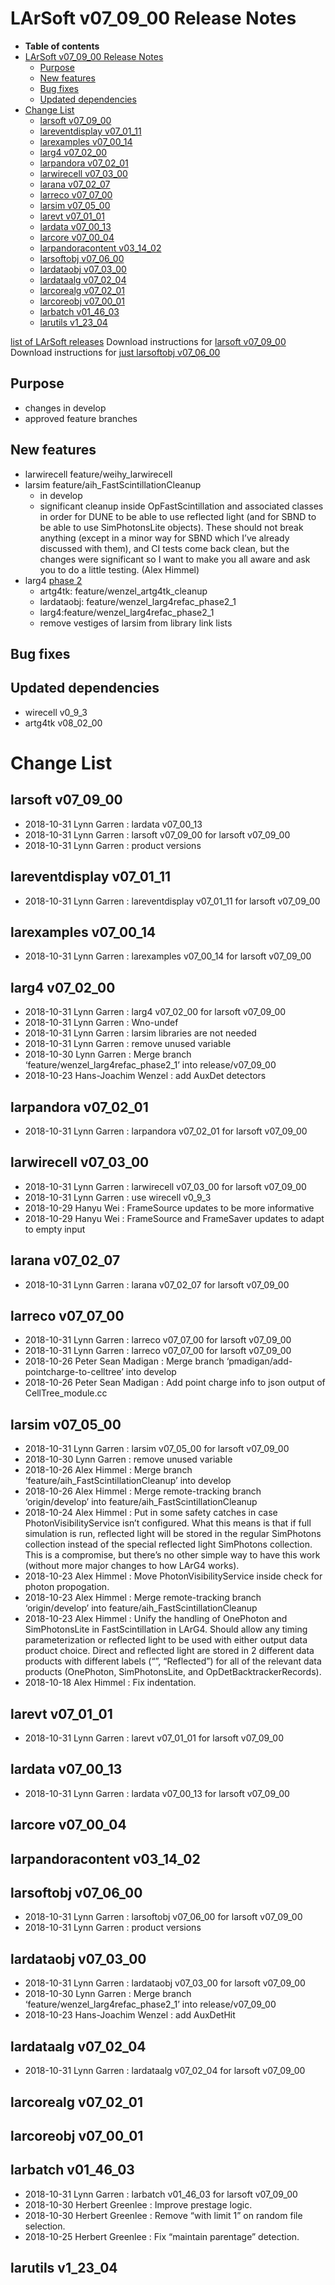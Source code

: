 LArSoft v07\_09\_00 Release Notes
======================================================================

-   **Table of contents**
-   [LArSoft v07\_09\_00 Release Notes](#LArSoft-v07_09_00-Release-Notes)
    -   [Purpose](#Purpose)
    -   [New features](#New-features)
    -   [Bug fixes](#Bug-fixes)
    -   [Updated dependencies](#Updated-dependencies)
-   [Change List](#Change-List)
    -   [larsoft v07\_09\_00](#larsoft-v07_09_00)
    -   [lareventdisplay v07\_01\_11](#lareventdisplay-v07_01_11)
    -   [larexamples v07\_00\_14](#larexamples-v07_00_14)
    -   [larg4 v07\_02\_00](#larg4-v07_02_00)
    -   [larpandora v07\_02\_01](#larpandora-v07_02_01)
    -   [larwirecell v07\_03\_00](#larwirecell-v07_03_00)
    -   [larana v07\_02\_07](#larana-v07_02_07)
    -   [larreco v07\_07\_00](#larreco-v07_07_00)
    -   [larsim v07\_05\_00](#larsim-v07_05_00)
    -   [larevt v07\_01\_01](#larevt-v07_01_01)
    -   [lardata v07\_00\_13](#lardata-v07_00_13)
    -   [larcore v07\_00\_04](#larcore-v07_00_04)
    -   [larpandoracontent v03\_14\_02](#larpandoracontent-v03_14_02)
    -   [larsoftobj v07\_06\_00](#larsoftobj-v07_06_00)
    -   [lardataobj v07\_03\_00](#lardataobj-v07_03_00)
    -   [lardataalg v07\_02\_04](#lardataalg-v07_02_04)
    -   [larcorealg v07\_02\_01](#larcorealg-v07_02_01)
    -   [larcoreobj v07\_00\_01](#larcoreobj-v07_00_01)
    -   [larbatch v01\_46\_03](#larbatch-v01_46_03)
    -   [larutils v1\_23\_04](#larutils-v1_23_04)

[list of LArSoft releases](LArSoft_release_list)
Download instructions for [larsoft v07\_09\_00](http://scisoft.fnal.gov/scisoft/bundles/larsoft/v07_09_00/larsoft-v07_09_00.html)
Download instructions for [just larsoftobj v07\_06\_00](http://scisoft.fnal.gov/scisoft/bundles/larsoftobj/v07_06_00/larsoftobj-v07_06_00.html)

Purpose
--------------------

-   changes in develop
-   approved feature branches

New features
------------------------------

-   larwirecell feature/weihy\_larwirecell
-   larsim feature/aih\_FastScintillationCleanup
    -   in develop
    -   significant cleanup inside OpFastScintillation and associated classes in order for DUNE to be able to use reflected light (and for SBND to be able to use SimPhotonsLite objects). These should not break anything (except in a minor way for SBND which I’ve already discussed with them), and CI tests come back clean, but the changes were significant so I want to make you all aware and ask you to do a little testing. (Alex Himmel)
-   larg4 [phase 2](https://indico.fnal.gov/event/18801/contribution/2/material/slides/0.pdf)
    -   artg4tk: feature/wenzel\_artg4tk\_cleanup
    -   lardataobj: feature/wenzel\_larg4refac\_phase2\_1
    -   larg4:feature/wenzel\_larg4refac\_phase2\_1
    -   remove vestiges of larsim from library link lists

Bug fixes
------------------------

Updated dependencies
----------------------------------------------

-   wirecell v0\_9\_3
-   artg4tk v08\_02\_00

Change List
============================

larsoft v07\_09\_00
------------------------------------------

-   2018-10-31 Lynn Garren : lardata v07\_00\_13
-   2018-10-31 Lynn Garren : larsoft v07\_09\_00 for larsoft v07\_09\_00
-   2018-10-31 Lynn Garren : product versions

lareventdisplay v07\_01\_11
----------------------------------------------------------

-   2018-10-31 Lynn Garren : lareventdisplay v07\_01\_11 for larsoft v07\_09\_00

larexamples v07\_00\_14
--------------------------------------------------

-   2018-10-31 Lynn Garren : larexamples v07\_00\_14 for larsoft v07\_09\_00

larg4 v07\_02\_00
--------------------------------------

-   2018-10-31 Lynn Garren : larg4 v07\_02\_00 for larsoft v07\_09\_00
-   2018-10-31 Lynn Garren : Wno-undef
-   2018-10-31 Lynn Garren : larsim libraries are not needed
-   2018-10-31 Lynn Garren : remove unused variable
-   2018-10-30 Lynn Garren : Merge branch ‘feature/wenzel\_larg4refac\_phase2\_1’ into release/v07\_09\_00
-   2018-10-23 Hans-Joachim Wenzel : add AuxDet detectors

larpandora v07\_02\_01
------------------------------------------------

-   2018-10-31 Lynn Garren : larpandora v07\_02\_01 for larsoft v07\_09\_00

larwirecell v07\_03\_00
--------------------------------------------------

-   2018-10-31 Lynn Garren : larwirecell v07\_03\_00 for larsoft v07\_09\_00
-   2018-10-31 Lynn Garren : use wirecell v0\_9\_3
-   2018-10-29 Hanyu Wei : FrameSource updates to be more informative
-   2018-10-29 Hanyu Wei : FrameSource and FrameSaver updates to adapt to empty input

larana v07\_02\_07
----------------------------------------

-   2018-10-31 Lynn Garren : larana v07\_02\_07 for larsoft v07\_09\_00

larreco v07\_07\_00
------------------------------------------

-   2018-10-31 Lynn Garren : larreco v07\_07\_00 for larsoft v07\_09\_00
-   2018-10-31 Lynn Garren : larreco v07\_07\_00 for larsoft v07\_09\_00
-   2018-10-26 Peter Sean Madigan : Merge branch ‘pmadigan/add-pointcharge-to-celltree’ into develop
-   2018-10-26 Peter Sean Madigan : Add point charge info to json output of CellTree\_module.cc

larsim v07\_05\_00
----------------------------------------

-   2018-10-31 Lynn Garren : larsim v07\_05\_00 for larsoft v07\_09\_00
-   2018-10-30 Lynn Garren : remove unused variable
-   2018-10-26 Alex Himmel : Merge branch ‘feature/aih\_FastScintillationCleanup’ into develop
-   2018-10-26 Alex Himmel : Merge remote-tracking branch ‘origin/develop’ into feature/aih\_FastScintillationCleanup
-   2018-10-24 Alex Himmel : Put in some safety catches in case PhotonVisibilityService isn’t configured. What this means is that if full simulation is run, reflected light will be stored in the regular SimPhotons collection instead of the special reflected light SimPhotons collection. This is a compromise, but there’s no other simple way to have this work (without more major changes to how LArG4 works).
-   2018-10-23 Alex Himmel : Move PhotonVisibilityService inside check for photon propogation.
-   2018-10-23 Alex Himmel : Merge remote-tracking branch ‘origin/develop’ into feature/aih\_FastScintillationCleanup
-   2018-10-23 Alex Himmel : Unify the handling of OnePhoton and SimPhotonsLite in FastScintillation in LArG4. Should allow any timing parameterization or reflected light to be used with either output data product choice. Direct and reflected light are stored in 2 different data products with different labels (“”, “Reflected”) for all of the relevant data products (OnePhoton, SimPhotonsLite, and OpDetBacktrackerRecords).
-   2018-10-18 Alex Himmel : Fix indentation.

larevt v07\_01\_01
----------------------------------------

-   2018-10-31 Lynn Garren : larevt v07\_01\_01 for larsoft v07\_09\_00

lardata v07\_00\_13
------------------------------------------

-   2018-10-31 Lynn Garren : lardata v07\_00\_13 for larsoft v07\_09\_00

larcore v07\_00\_04
------------------------------------------

larpandoracontent v03\_14\_02
--------------------------------------------------------------

larsoftobj v07\_06\_00
------------------------------------------------

-   2018-10-31 Lynn Garren : larsoftobj v07\_06\_00 for larsoft v07\_09\_00
-   2018-10-31 Lynn Garren : product versions

lardataobj v07\_03\_00
------------------------------------------------

-   2018-10-31 Lynn Garren : lardataobj v07\_03\_00 for larsoft v07\_09\_00
-   2018-10-30 Lynn Garren : Merge branch ‘feature/wenzel\_larg4refac\_phase2\_1’ into release/v07\_09\_00
-   2018-10-23 Hans-Joachim Wenzel : add AuxDetHit

lardataalg v07\_02\_04
------------------------------------------------

-   2018-10-31 Lynn Garren : lardataalg v07\_02\_04 for larsoft v07\_09\_00

larcorealg v07\_02\_01
------------------------------------------------

larcoreobj v07\_00\_01
------------------------------------------------

larbatch v01\_46\_03
--------------------------------------------

-   2018-10-31 Lynn Garren : larbatch v01\_46\_03 for larsoft v07\_09\_00
-   2018-10-30 Herbert Greenlee : Improve prestage logic.
-   2018-10-30 Herbert Greenlee : Remove “with limit 1” on random file selection.
-   2018-10-25 Herbert Greenlee : Fix “maintain parentage” detection.

larutils v1\_23\_04
------------------------------------------
